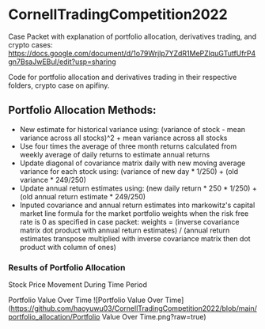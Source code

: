 # CornellTradingCompetition2022
Case Packet with explanation of portfolio allocation, derivatives trading, and crypto cases:
https://docs.google.com/document/d/1o79Wrjlp7YZdR1MePZlquGTutfUfrP4gn7BsaJwEBuI/edit?usp=sharing

Code for portfolio allocation and derivatives trading in their respective folders, crypto case on apifiny.

## Portfolio Allocation Methods:
- New estimate for historical variance using: (variance of stock - mean variance across all stocks)^2 + mean variance across all stocks
- Use four times the average of three month returns calculated from weekly average of daily returns to estimate annual returns
- Update diagonal of covariance matrix daily with new moving average variance for each stock using: (variance of new day * 1/250) + (old variance * 249/250)
- Update annual return estimates using: (new daily return * 250 * 1/250) + (old annual return estimate * 249/250)
- Inputed covariance and annual return estimates into markowitz's capital market line formula for the market portfolio weights when the risk free rate is 0 as specified in case packet: weights = (inverse covariance matrix dot product with annual return estimates) / (annual return estimates transpose multiplied with inverse covariance matrix then dot product with column of ones)

### Results of Portfolio Allocation
Stock Price Movement During Time Period

Portfolio Value Over Time
![Portfolio Value Over Time] (https://github.com/haoyuwu03/CornellTradingCompetition2022/blob/main/portfolio_allocation/Portfolio Value Over Time.png?raw=true)
